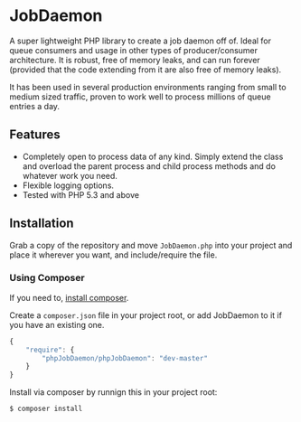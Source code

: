 # JobDaemon

A super lightweight PHP library to create a job daemon off of. Ideal for
queue consumers and usage in other types of producer/consumer architecture.
It is robust, free of memory leaks, and can run forever (provided that
the code extending from it are also free of memory leaks).

It has been used in several production environments ranging from
small to medium sized traffic, proven to work well to process millions
of queue entries a day.

## Features

- Completely open to process data of any kind. Simply extend the class
  and overload the parent process and child process methods and do
  whatever work you need.
- Flexible logging options.
- Tested with PHP 5.3 and above

## Installation

Grab a copy of the repository and move `JobDaemon.php` into your project
and place it wherever you want, and include/require the file.

### Using Composer

If you need to, [install composer](https://getcomposer.org/download/).

Create a `composer.json` file in your project root, or add JobDaemon
to it if you have an existing one.

```js
{
    "require": {
        "phpJobDaemon/phpJobDaemon": "dev-master"
    }
}
```

Install via composer by runnign this in your project root:

```sh
$ composer install
```
